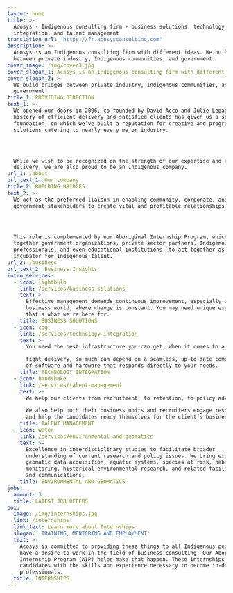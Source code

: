 ```yaml
---
layout: home
title: >-
  Acosys - Indigenous consulting firm - business solutions, technology
  integration, and talent management
translation_url: 'https://fr.acosysconsulting.com'
description: >-
  Acosys is an Indigenous consulting firm with different ideas. We build bridges
  between private industry, Indigenous communities, and government.
cover_image: /img/cover3.jpg
cover_slogan_1: Acosys is an Indigenous consulting firm with different ideas.
cover_slogan_2: >-
  We build bridges between private industry, Indigenous communities, and
  government.
title_1: PROVIDING DIRECTION
text_1: >-
  We opened our doors in 2006, co-founded by David Acco and Julie Lepage. Our
  history of efficient delivery and satisfied clients has given us a solid
  foundation, on which we’ve built a reputation for creative and progressive
  solutions catering to nearly every major industry.




  While we wish to be recognized on the strength of our expertise and consistent
  delivery, we are also proud to be an Indigenous company.
url_1: /about
url_text_1: Our company
title_2: BUILDING BRIDGES
text_2: >-
  We act as the preferred liaison in enabling community, corporate, and
  government stakeholders to create vital and profitable relationships.




  This role is complemented by our Aboriginal Internship Program, which brings
  together government organizations, private sector partners, Indigenous
  professionals, and even educational institutions, to act together as an
  incubator for Indigenous talent.
url_2: /business
url_text_2: Business Insights
intro_services:
  - icon: lightbulb
    link: /services/business-solutions
    text: >-
      Effective management demands continuous improvement, especially in today's
      business world, where change is constant. You may need unique expertise:
      that’s what we’re here for.
    title: BUSINESS SOLUTIONS
  - icon: cog
    link: /services/technology-integration
    text: >-
      You need the best infrastructure you can get. When it comes to a

      tight delivery, so much can depend on a seamless, up-to-date combination
      of software and hardware that responds directly to your needs.
    title: TECHNOLOGY INTEGRATION
  - icon: handshake
    link: /services/talent-management
    text: >-
      We help our clients from recruitment, to retention, to policy advice.

      We also help both their business units and recruiters engage resources,
      and help the candidates ready themselves for the client’s business.
    title: TALENT MANAGEMENT
  - icon: water
    link: /services/environmental-and-geomatics
    text: >-
      Excellence in interdisciplinary studies to facilitate broader
      understanding of current research and policy issues. We bring expertise in
      geomatic data acquisition, aquatic systems, species at risk, habitats,
      monitoring, historical environmental research, and related facilitation
      and communications.
    title: ENVIRONMENTAL AND GEOMATICS
jobs:
  amount: 3
  title: LATEST JOB OFFERS
box:
  image: /img/internships.jpg
  link: /internships
  link_text: Learn more about Internships
  slogan: 'TRAINING, MENTORING AND EMPLOYMENT'
  text: >-
    Acosys is committed to providing these things to all Indigenous people who
    have a desire to work in the field of business consulting. Our Aboriginal
    Internship Program (AIP) helps make that happen. These internships provide
    candidates with the skills and experience necessary to become in-demand
    professionals.
  title: INTERNSHIPS
---
```


